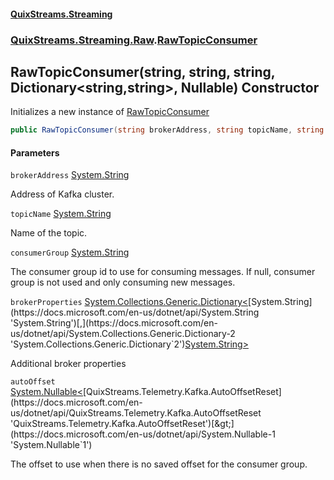 #### [QuixStreams.Streaming](index.md 'index')
### [QuixStreams.Streaming.Raw](QuixStreams.Streaming.Raw.md 'QuixStreams.Streaming.Raw').[RawTopicConsumer](RawTopicConsumer.md 'QuixStreams.Streaming.Raw.RawTopicConsumer')

## RawTopicConsumer(string, string, string, Dictionary<string,string>, Nullable<AutoOffsetReset>) Constructor

Initializes a new instance of [RawTopicConsumer](RawTopicConsumer.md 'QuixStreams.Streaming.Raw.RawTopicConsumer')

```csharp
public RawTopicConsumer(string brokerAddress, string topicName, string consumerGroup, System.Collections.Generic.Dictionary<string,string> brokerProperties=null, System.Nullable<QuixStreams.Telemetry.Kafka.AutoOffsetReset> autoOffset=null);
```
#### Parameters

<a name='QuixStreams.Streaming.Raw.RawTopicConsumer.RawTopicConsumer(string,string,string,System.Collections.Generic.Dictionary_string,string_,System.Nullable_QuixStreams.Telemetry.Kafka.AutoOffsetReset_).brokerAddress'></a>

`brokerAddress` [System.String](https://docs.microsoft.com/en-us/dotnet/api/System.String 'System.String')

Address of Kafka cluster.

<a name='QuixStreams.Streaming.Raw.RawTopicConsumer.RawTopicConsumer(string,string,string,System.Collections.Generic.Dictionary_string,string_,System.Nullable_QuixStreams.Telemetry.Kafka.AutoOffsetReset_).topicName'></a>

`topicName` [System.String](https://docs.microsoft.com/en-us/dotnet/api/System.String 'System.String')

Name of the topic.

<a name='QuixStreams.Streaming.Raw.RawTopicConsumer.RawTopicConsumer(string,string,string,System.Collections.Generic.Dictionary_string,string_,System.Nullable_QuixStreams.Telemetry.Kafka.AutoOffsetReset_).consumerGroup'></a>

`consumerGroup` [System.String](https://docs.microsoft.com/en-us/dotnet/api/System.String 'System.String')

The consumer group id to use for consuming messages. If null, consumer group is not used and only consuming new messages.

<a name='QuixStreams.Streaming.Raw.RawTopicConsumer.RawTopicConsumer(string,string,string,System.Collections.Generic.Dictionary_string,string_,System.Nullable_QuixStreams.Telemetry.Kafka.AutoOffsetReset_).brokerProperties'></a>

`brokerProperties` [System.Collections.Generic.Dictionary&lt;](https://docs.microsoft.com/en-us/dotnet/api/System.Collections.Generic.Dictionary-2 'System.Collections.Generic.Dictionary`2')[System.String](https://docs.microsoft.com/en-us/dotnet/api/System.String 'System.String')[,](https://docs.microsoft.com/en-us/dotnet/api/System.Collections.Generic.Dictionary-2 'System.Collections.Generic.Dictionary`2')[System.String](https://docs.microsoft.com/en-us/dotnet/api/System.String 'System.String')[&gt;](https://docs.microsoft.com/en-us/dotnet/api/System.Collections.Generic.Dictionary-2 'System.Collections.Generic.Dictionary`2')

Additional broker properties

<a name='QuixStreams.Streaming.Raw.RawTopicConsumer.RawTopicConsumer(string,string,string,System.Collections.Generic.Dictionary_string,string_,System.Nullable_QuixStreams.Telemetry.Kafka.AutoOffsetReset_).autoOffset'></a>

`autoOffset` [System.Nullable&lt;](https://docs.microsoft.com/en-us/dotnet/api/System.Nullable-1 'System.Nullable`1')[QuixStreams.Telemetry.Kafka.AutoOffsetReset](https://docs.microsoft.com/en-us/dotnet/api/QuixStreams.Telemetry.Kafka.AutoOffsetReset 'QuixStreams.Telemetry.Kafka.AutoOffsetReset')[&gt;](https://docs.microsoft.com/en-us/dotnet/api/System.Nullable-1 'System.Nullable`1')

The offset to use when there is no saved offset for the consumer group.